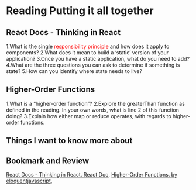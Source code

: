 # Reading Putting it all together

## React Docs - Thinking in React

1.What is the single <span style="color: red;">responsibility principle</span> and how does it apply to components?
2.What does it mean to build a ‘static’ version of your application?
3.Once you have a static application, what do you need to add?
4.What are the three questions you can ask to determine if something is state?
5.How can you identify where state needs to live?

## Higher-Order Functions

1.What is a “higher-order function”?
2.Explore the greaterThan function as defined in the reading. In your own words, what is line 2 of this function doing?
3.Explain how either map or reduce operates, with regards to higher-order functions.

## Things I want to know more about

## Bookmark and Review

[React Docs - Thinking in React. React Doc](https://reactjs.org/docs/thinking-in-react.html),
[Higher-Order Functions. by eloquentjavascript](https://eloquentjavascript.net/05_higher_order.html#h_xxCc98lOBK),
